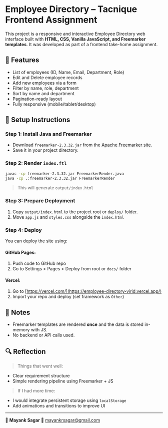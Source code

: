 # Employee Directory – Tacnique Frontend Assignment

This project is a responsive and interactive Employee Directory web interface built with **HTML, CSS, Vanilla JavaScript, and Freemarker templates**. It was developed as part of a frontend take-home assignment.

## 📌 Features

* List of employees (ID, Name, Email, Department, Role)
* Edit and Delete employee records
* Add new employees via a form
* Filter by name, role, department
* Sort by name and department
* Pagination-ready layout
* Fully responsive (mobile/tablet/desktop)


## 🚀 Setup Instructions

### Step 1: Install Java and Freemarker

* Download `freemarker-2.3.32.jar` from the [Apache Freemarker site](https://freemarker.apache.org/).
* Save it in your project directory.

### Step 2: Render `index.ftl`

```bash
javac -cp freemarker-2.3.32.jar FreemarkerRender.java
java -cp .:freemarker-2.3.32.jar FreemarkerRender
```

> This will generate `output/index.html`

### Step 3: Prepare Deployment

1. Copy `output/index.html` to the project root or `deploy/` folder.
2. Move `app.js` and `styles.css` alongside the `index.html`

### Step 4: Deploy

You can deploy the site using:

#### GitHub Pages:

1. Push code to GitHub repo
2. Go to Settings > Pages > Deploy from root or `docs/` folder


#### Vercel:

1. Go to [https://vercel.com/](https://employee-directory-virid.vercel.app/)
2. Import your repo and deploy (set framework as `Other`)

## 🧠 Notes

* Freemarker templates are rendered **once** and the data is stored in-memory with JS.
* No backend or API calls used.


## 🔍 Reflection

> Things that went well:

* Clear requirement structure
* Simple rendering pipeline using Freemarker + JS

> If I had more time:

* I would integrate persistent storage using `localStorage`
* Add animations and transitions to improve UI

---

📩 **Mayank Sagar**
📧 [mayankrsagar@gmail.com](mailto:mayankrsagar@gmail.com)
